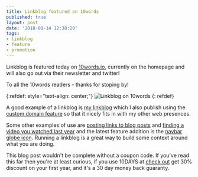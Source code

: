 ```yaml
---
title: Linkblog featured on 10words
published: true
layout: post
date: '2018-08-14 12:38:20'
tags:
- linkblog
- feature
- promotion
---
```


Linkblog is featured today on [10words.io](https://10words.io), currently on the homepage and will also go out via their newsletter and twitter!

To all the 10words readers - thanks for stoping by! 

{:refdef: style="text-align: center;"}
![Linkblog on 10words]({{site.baseurl}}/assets/images/linkblog-on-10words.png)
{: refdef}

A good example of a linkblog is [my linkblog](https://linkblog.io/users/mark) which I also publish using the [custom domain feature](http://links.markjgsmith.com) so that it nicely fits in with my other web presences.

Some other examples of use are [posting links to blog posts]({{site.baseurl}}/2018/06/30/how-I-use-my-linkblog-posting-a-link-to-my-latest-blog-post.html) and [finding a video you watched last year]({{site.baseurl}}/2018/06/30/how-I-use-my-linkblog-searching-for-a-git-video-tutorial-i-watched-last-year.html) and the latest feature addition is the [navbar globe icon]({{site.baseurl}}/2018/08/09/new-linkblog-feature-navbar-globe-icon.html). Running a linkblog is a great way to build some context around what you are doing. 

This blog post wouldn't be complete without a coupon code. If you've read this far then you're at least curious, if you use 10DAYS at [check out](https://linkblog.io) get 30% discount on your first year, and it's a 30 day money back guaranty.